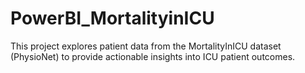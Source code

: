 # PowerBI_MortalityinICU
This project explores patient data from the MortalityInICU dataset (PhysioNet) to provide actionable insights into ICU patient outcomes.
